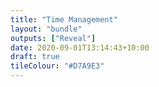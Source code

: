 ```yaml
---
title: "Time Management"
layout: "bundle"
outputs: ["Reveal"]
date: 2020-09-01T13:14:43+10:00
draft: true
tileColour: "#D7A9E3"
---
```


